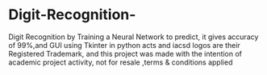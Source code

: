 # Digit-Recognition-
Digit Recognition by Training a Neural Network to predict, it gives accuracy of 99%,and GUI using Tkinter in python 
acts and iacsd logos are their Registered Trademark, and this project was made with the intention of academic project activity, not for resale ,terms & conditions applied  
